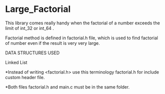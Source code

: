 # Large_Factorial
This library comes really handy when the factorial of a number exceeds the limit of int_32 or int_64 .

Factorial method is defined in factorial.h file, which is used to find factorial of number even if the result is very very large.

DATA STRUCTURES USED

Linked List

*Instead of writing <factorial.h> use this terminology factorial.h for include custom header file.

*Both files factorial.h and main.c must be in the same folder.

